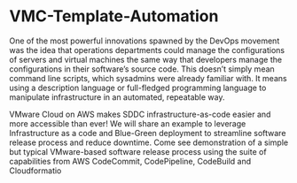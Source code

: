 # VMC-Template-Automation



One of the most powerful innovations spawned by the DevOps movement was the idea that operations departments could manage the configurations of servers and virtual machines the same way that developers manage the configurations in their software’s source code. This doesn’t simply mean command line scripts, which sysadmins were already familiar with. It means using a description language or full-fledged programming language to manipulate infrastructure in an automated, repeatable way.


VMware Cloud on AWS makes SDDC infrastructure-as-code easier and more accessible than ever!  We will share an example to leverage Infrastructure as a code and Blue-Green deployment to streamline software release process and reduce downtime.  Come see demonstration of a simple but typical VMware-based software release process using the suite of capabilities from AWS CodeCommit, CodePipeline, CodeBuild and Cloudformatio

